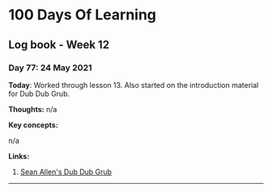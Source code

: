 # 100 Days Of Learning

## Log book - Week 12

### Day 77: 24 May 2021

**Today**: Worked through lesson 13. Also started on the introduction material for Dub Dub Grub. 

**Thoughts:** n/a

**Key concepts:**

n/a

**Links:**

1. [Sean Allen's Dub Dub Grub](https://seanallen.teachable.com/p/dub-dub-grub-swiftui-mapkit-cloudkit)

---
